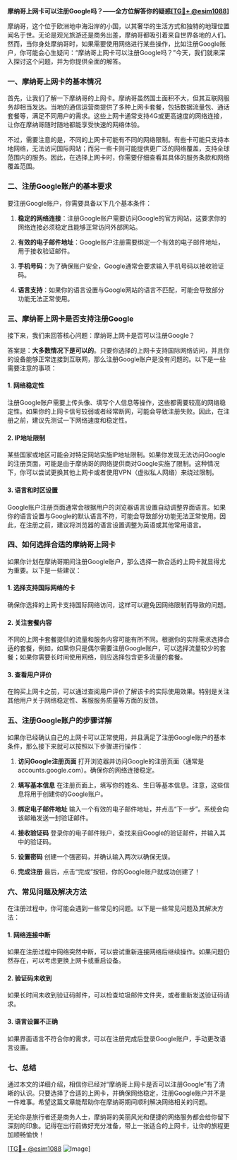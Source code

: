 **摩纳哥上网卡可以注册Google吗？——全方位解答你的疑惑[[TG💪+ @esim1088](https://t.me/s/esim1088)]**

摩纳哥，这个位于欧洲地中海沿岸的小国，以其奢华的生活方式和独特的地理位置闻名于世。无论是观光旅游还是商务出差，摩纳哥都吸引着来自世界各地的人们。然而，当你身处摩纳哥时，如果需要使用网络进行某些操作，比如注册Google账户，你可能会心生疑问：“摩纳哥上网卡可以注册Google吗？”今天，我们就来深入探讨这个问题，并为你提供全面的解答。

### 一、摩纳哥上网卡的基本情况

首先，让我们了解一下摩纳哥的上网卡。摩纳哥虽然国土面积不大，但其互联网服务却相当发达。当地的通信运营商提供了多种上网卡套餐，包括数据流量包、通话套餐等，满足不同用户的需求。这些上网卡通常支持4G或更高速度的网络连接，让你在摩纳哥随时随地都能享受快速的网络体验。

不过，需要注意的是，不同的上网卡可能有不同的网络限制。有些卡可能只支持本地网络，无法访问国际网站；而另一些卡则可能提供更广泛的网络覆盖，支持全球范围内的服务。因此，在选择上网卡时，你需要仔细查看其具体的服务条款和网络覆盖范围。

### 二、注册Google账户的基本要求

要注册Google账户，你需要具备以下几个基本条件：

1. **稳定的网络连接**：注册Google账户需要访问Google的官方网站，这要求你的网络连接必须稳定且能够正常访问外部网站。
   
2. **有效的电子邮件地址**：Google账户注册需要绑定一个有效的电子邮件地址，用于接收验证邮件。

3. **手机号码**：为了确保账户安全，Google通常会要求输入手机号码以接收验证码。

4. **语言支持**：如果你的语言设置与Google网站的语言不匹配，可能会导致部分功能无法正常使用。

### 三、摩纳哥上网卡是否支持注册Google

接下来，我们来回答核心问题：摩纳哥上网卡是否可以注册Google？

答案是：**大多数情况下是可以的**。只要你选择的上网卡支持国际网络访问，并且你的设备能够正常连接到互联网，那么注册Google账户是没有问题的。以下是一些需要注意的事项：

#### 1. 网络稳定性
注册Google账户需要上传头像、填写个人信息等操作，这些都需要较高的网络稳定性。如果你的上网卡信号较弱或者经常断网，可能会导致注册失败。因此，在注册之前，建议先测试一下网络速度和稳定性。

#### 2. IP地址限制
某些国家或地区可能会对特定网站实施IP地址限制。如果你发现无法访问Google的注册页面，可能是由于摩纳哥的网络提供商对Google实施了限制。这种情况下，你可以尝试更换其他上网卡或者使用VPN（虚拟私人网络）来绕过限制。

#### 3. 语言和时区设置
Google账户注册页面通常会根据用户的浏览器语言设置自动调整界面语言。如果你的语言设置与Google的默认语言不符，可能会导致部分功能无法正常使用。因此，在注册之前，建议将浏览器的语言设置调整为英语或其他常用语言。

### 四、如何选择合适的摩纳哥上网卡

如果你计划在摩纳哥期间注册Google账户，那么选择一款合适的上网卡就显得尤为重要。以下是一些建议：

#### 1. 选择支持国际网络的卡
确保你选择的上网卡支持国际网络访问，这样可以避免因网络限制而导致的问题。

#### 2. 关注套餐内容
不同的上网卡套餐提供的流量和服务内容可能有所不同。根据你的实际需求选择合适的套餐，例如，如果你只是偶尔需要注册Google账户，可以选择流量较少的套餐；如果你需要长时间使用网络，则应选择包含更多流量的套餐。

#### 3. 查看用户评价
在购买上网卡之前，可以通过查阅用户评价了解该卡的实际使用效果。特别是关注其他用户关于网络稳定性、客服服务质量等方面的反馈。

### 五、注册Google账户的步骤详解

如果你已经确认自己的上网卡可以正常使用，并且满足了注册Google账户的基本条件，那么接下来就可以按照以下步骤进行操作：

1. **访问Google注册页面**
   打开浏览器并访问Google的注册页面（通常是accounts.google.com）。确保你的网络连接稳定。

2. **填写基本信息**
   在注册页面上，填写你的姓名、生日等基本信息。注意，这些信息将用于创建你的Google账户。

3. **绑定电子邮件地址**
   输入一个有效的电子邮件地址，并点击“下一步”。系统会向该邮箱发送一封验证邮件。

4. **接收验证码**
   登录你的电子邮件账户，查找来自Google的验证邮件，并输入其中的验证码。

5. **设置密码**
   创建一个强密码，并确认输入两次以确保无误。

6. **完成注册**
   最后，点击“完成”按钮，你的Google账户就成功创建了！

### 六、常见问题及解决方法

在注册过程中，你可能会遇到一些常见的问题。以下是一些常见问题及其解决方法：

#### 1. 网络连接中断
如果在注册过程中网络突然中断，可以尝试重新连接网络后继续操作。如果问题仍然存在，可以考虑更换上网卡或重启设备。

#### 2. 验证码未收到
如果长时间未收到验证码邮件，可以检查垃圾邮件文件夹，或者重新发送验证码请求。

#### 3. 语言设置不正确
如果界面语言不符合你的需求，可以在注册完成后登录Google账户，手动更改语言设置。

### 七、总结

通过本文的详细介绍，相信你已经对“摩纳哥上网卡是否可以注册Google”有了清晰的认识。只要选择了合适的上网卡，并确保网络稳定，注册Google账户并不是一件难事。希望这篇文章能帮助你在摩纳哥期间顺利解决网络相关的问题。

无论你是旅行者还是商务人士，摩纳哥的美丽风光和便捷的网络服务都会给你留下深刻的印象。记得在出行前做好充分准备，带上一张适合的上网卡，让你的旅程更加顺畅愉快！

[[TG💪+ @esim1088](https://t.me/s/esim1088) ![Image](https://i.postimg.cc/4NQfJmqS/Snipaste-2025-05-13-00-14-12.png)]